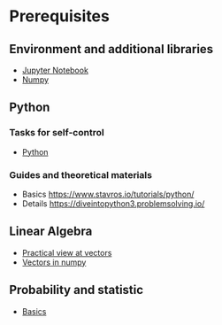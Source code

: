 # Prerequisites

## Environment and additional libraries

- [Jupyter Notebook](https://jupyter-notebook-beginner-guide.readthedocs.io/en/latest/)
- [Numpy](https://cs231n.github.io/python-numpy-tutorial/#numpy)

## Python

### Tasks for self-control
- [Python](https://github.com/dr-leto/ml-intro/blob/2021/0_prerequisites/python_tasks.md)

### Guides and theoretical materials
- Basics https://www.stavros.io/tutorials/python/ 
- Details https://diveintopython3.problemsolving.io/

## Linear Algebra

- [Practical view at vectors](https://towardsdatascience.com/a-practical-look-at-vectors-and-your-data-95bde21b37d1)
- [Vectors in numpy](https://machinelearningmastery.com/gentle-introduction-vectors-machine-learning/)

## Probability and statistic
- [Basics](https://towardsdatascience.com/probability-and-statistics-for-data-science-part-1-3eed6051c40d)
